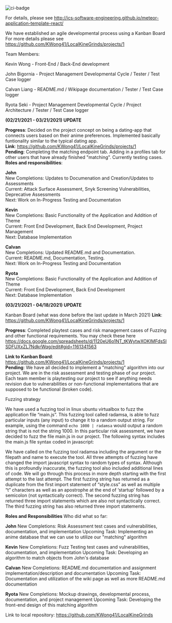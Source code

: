 ![ci-badge](https://github.com/ics-software-engineering/meteor-application-template-react/workflows/ci-meteor-application-template-react/badge.svg)

For details, please see http://ics-software-engineering.github.io/meteor-application-template-react/

We have established an agile developmental process using a Kanban Board
For more details please see https://github.com/KWong41/LocalKineGrinds/projects/1

Team Members:

Kevin Wong - Front-End / Back-End development

John Bigornia - Project Management Developmental Cycle / Tester / Test Case logger

Calvan Liang - README.md / Wikipage documentation / Tester / Test Case logger

Ryota Seki - Project Management Developmental Cycle / Project Architecture / Tester / Test Case logger

**(02/21/2021 - 03/21/2021) UPDATE**

**Progress**: Decided on the project concept on being a dating-app that connects users based on their anime preferences. Implemented basically funtionality similar to the typical dating app.  
**Link**: https://github.com/KWong41/LocalKineGrinds/projects/1  
**Pending**: Completing the matching endpoint tab. Adding in a profiles tab for other users that have already finished "matching". Currently testing cases.  
**Roles and responsibilities**:

**John**  
New Completions: Updates to Documenation and Creation/Updates to Assessments  
Current: Attack Surface Assessment, Snyk Screening Vulnerabilities, Deprecative Assessments  
Next: Work on In-Progress Testing and Documentation

**Kevin**  
New Completions: Basic Functionality of the Application and Addition of Theme  
Current: Front End Development, Back End Development, Project Management  
Next: Database Implementation

**Calvan**  
New Completions: Updated README.md and Documentation.  
Current: README.md, Documentation, Testing.  
Next: Work on In-Progress Testing and Documentation  

**Ryota**  
New Completions: Basic Functionality of the Application and Addition of Theme  
Current: Front End Development, Back End Development  
Next: Database Implementation  

**(03/21/2021 - 04/18/2021) UPDATE**

Kanban Board (what was done before the last update in March 2021)
**Link**: https://github.com/KWong41/LocalKineGrinds/projects/1  

**Progress**: Completed playtest cases and risk management cases of Fuzzing and other functional requirements.  You may check these here https://docs.google.com/spreadsheets/d/1120eU6o1NT_tKWytwXOKIMFdsSlSDFUXxZL7NdkrWqg/edit#gid=1161341563

**Link to Kanban Board**: https://github.com/KWong41/LocalKineGrinds/projects/1  
**Pending**:  We have all decided to implement a "matching" algorithm into our project.  We are in the risk assessment and testing phase of our project.  Each team member is playtesting our project to see if anything needs revision due to vulnerabilities or non-functional implementations that are supposed to be functional (broken code).

Fuzzing strategy

We have used a fuzzing tool in linux ubuntu virtualbox to fuzz the application file “main.js”.  This fuzzing tool called radamsa, is able to fuzz particular inputs (any input) to change it to a random output string.  For example, using the command `echo 1000 | radamsa` would output a random string that is not the string 1000.  In this particular risk assessment, we have decided to fuzz the file main.js in our project.  The following syntax includes the main.js file syntax coded in javascript:

We have called on the fuzzing tool radamsa including the argument or the filepath and name to execute the tool.  All three attempts of fuzzing have changed the import javascript syntax to random types of syntax.  Although this is profoundly inaccurate, the fuzzing tool also included additional lines of code.  We will go through this process in more depth starting with the first attempt to the last attempt.  The first fuzzing string has returned as a duplicate from the first import statement of “style.css” as well as multiple “t” characters as well as an apostrophe at the end of ‘startup’ followed by a semicolon (not syntactically correct). The second fuzzing string has returned three import statements which are also not syntactically correct.  The third fuzzing string has also returned three import statements.  

**Roles and Responsibilities**
Who did what so far: 

**John**
New Completions:  Risk Assessment test cases and vulnerabilities, documentation, and implementation
Upcoming Task:  Implementing an anime database that we can use to utilize our "matching" algorithm 

**Kevin**
New Completions:  Fuzz Testing test cases and vulnerabilities, documentation, and implementation
Upcoming Task:  Developing an algorithm to match objects from John's database

**Calvan**
New Completions:  README.md documentation and assignment implementation/description and documentation
Upcoming Task:  Documentation and utilization of the wiki page as well as more README.md documentation

**Ryota**
New Completions:  Mockup drawings, developmental process, documentation, and project management
Upcoming Task:  Developing the front-end design of this matching algorithm 

Link to local repository:
https://github.com/KWong41/LocalKineGrinds
